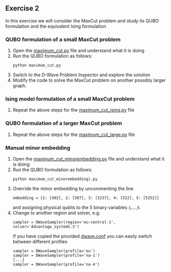 ## Exercise 2

In this exercise we will consider the MaxCut problem and study its QUBO formulation and the equivalent Ising formulation

### QUBO formulation of a small MaxCut problem

1. Open the [maximum_cut.py](maximum_cut.py) file and understand what it is doing
2. Run the QUBO formulation as follows:
   ```
   python maximum_cut.py
   ```
3. Switch to the D-Wave Problem Inspector and explore the solution
4. Modify the code to solve the MaxCut problem on another possibly larger graph.

### Ising model formulation of a small MaxCut problem

1. Repeat the above steps for the [maximum_cut_ising.py](maximum_cut_ising.py) file

### QUBO formulation of a larger MaxCut problem

1. Repeat the above steps for the [maximum_cut_large.py](maximum_cut_large.py) file

### Manual minor embedding

1. Open the [maximum_cut_minorembedding.py](maximum_cut_minorembedding.py) file and understand what it is doing
2. Run the QUBO formulation as follows:
   ```
   python maximum_cut_minorembedding).py
   ```
3. Override the minor embedding by uncommenting the line
   ```
   embedding = {1: [492], 2: [507], 3: [5237], 4: [522], 5: [5252]}
   ```
   and assigning physical qubits to the 5 binary variables `1`,...,`5`.
4. Change to another region and solver, e.g.
   ```
   sampler = DWaveSampler(region='eu-central-1', solver='Advantage_system5.3')
   ```
   If you have copied the provided [dwave.conf](../exercise-1/dwave.conf) you can easily switch between different profiles
   ```
   sampler = DWaveSampler(profile='eu')
   sampler = DWaveSampler(profile='na-1')
   [...]
   sampler = DWaveSampler(profile='na-4')
   ```
